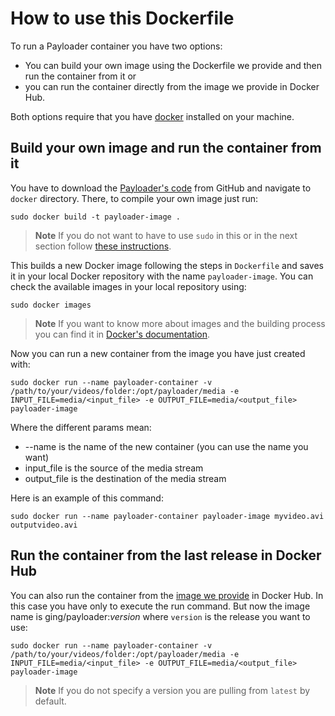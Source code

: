 # How to use this Dockerfile

To run a Payloader container you have two options: 

- You can build your own image using the Dockerfile we provide and then run the container from it or
- you can run the container directly from the image we provide in Docker Hub.

Both options require that you have [docker](https://docs.docker.com/installation/) installed on your machine.

## Build your own image and run the container from it

You have to download the [Payloader's code](https://github.com/ging/payloader) from GitHub and navigate to `docker` directory. There, to compile your own image just run:

	sudo docker build -t payloader-image .


> **Note**
> If you do not want to have to use `sudo` in this or in the next section follow [these instructions](https://docs.docker.com/installation/ubuntulinux/#create-a-docker-group).

This builds a new Docker image following the steps in `Dockerfile` and saves it in your local Docker repository with the name `payloader-image`. You can check the available images in your local repository using: 

	sudo docker images


> **Note**
> If you want to know more about images and the building process you can find it in [Docker's documentation](https://docs.docker.com/userguide/dockerimages/).

Now you can run a new container from the image you have just created with:

	sudo docker run --name payloader-container -v /path/to/your/videos/folder:/opt/payloader/media -e INPUT_FILE=media/<input_file> -e OUTPUT_FILE=media/<output_file> payloader-image 


Where the different params mean: 

* --name is the name of the new container (you can use the name you want)
* input_file is the source of the media stream
* output_file is the destination of the media stream

Here is an example of this command:

	sudo docker run --name payloader-container payloader-image myvideo.avi outputvideo.avi


## Run the container from the last release in Docker Hub

You can also run the container from the [image we provide](https://hub.docker.com/r/ging/payloader/) in Docker Hub. In this case you have only to execute the run command. But now the image name is ging/payloader:*version* where `version` is the release you want to use:

	sudo docker run --name payloader-container -v /path/to/your/videos/folder:/opt/payloader/media -e INPUT_FILE=media/<input_file> -e OUTPUT_FILE=media/<output_file> payloader-image

> **Note**
> If you do not specify a version you are pulling from `latest` by default.